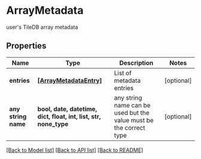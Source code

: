 # ArrayMetadata

user's TileDB array metadata

## Properties
Name | Type | Description | Notes
------------ | ------------- | ------------- | -------------
**entries** | [**[ArrayMetadataEntry]**](ArrayMetadataEntry.md) | List of metadata entries | [optional] 
**any string name** | **bool, date, datetime, dict, float, int, list, str, none_type** | any string name can be used but the value must be the correct type | [optional]

[[Back to Model list]](../README.md#documentation-for-models) [[Back to API list]](../README.md#documentation-for-api-endpoints) [[Back to README]](../README.md)


